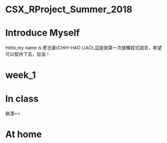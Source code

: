 # CSX_RProject_Summer_2018
# Introduce Myself
Hello,my name is 廖志豪(CHIH-HAO LIAO),這是我第一次接觸程式語言，希望可以堅持下去，加油！

# week_1
# In class
崩潰==

# At home

